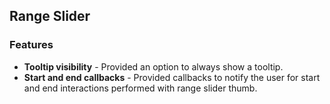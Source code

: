 ## Range Slider

### Features

* **Tooltip visibility** - Provided an option to always show a tooltip.
* **Start and end callbacks** - Provided callbacks to notify the user for start and end interactions performed with range slider thumb.
